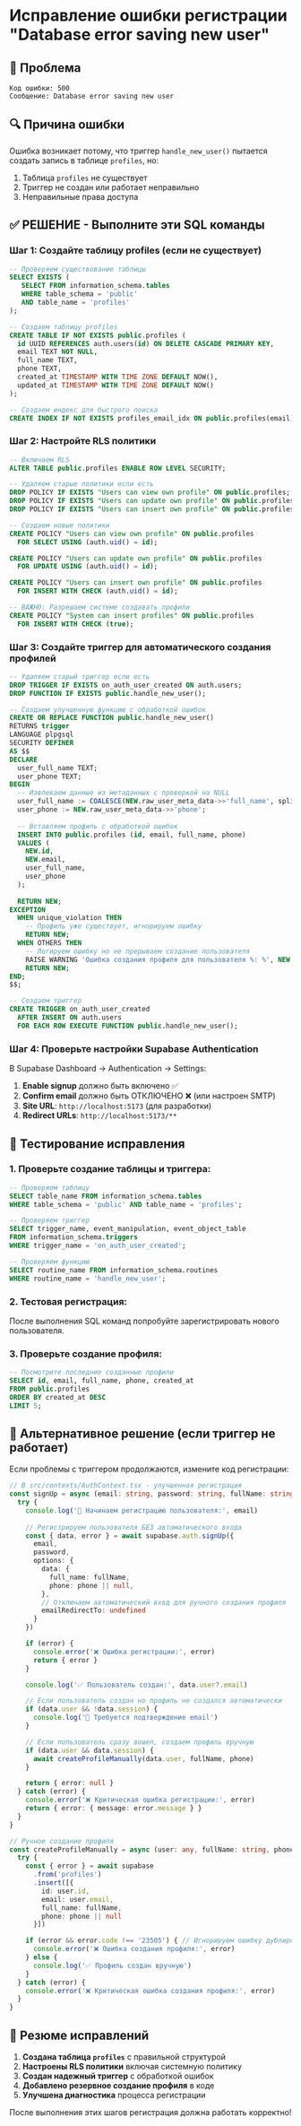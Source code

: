 # Исправление ошибки регистрации "Database error saving new user"

## 🚨 Проблема
```
Код ошибки: 500
Сообщение: Database error saving new user
```

## 🔍 Причина ошибки
Ошибка возникает потому, что триггер `handle_new_user()` пытается создать запись в таблице `profiles`, но:
1. Таблица `profiles` не существует
2. Триггер не создан или работает неправильно
3. Неправильные права доступа

## ✅ РЕШЕНИЕ - Выполните эти SQL команды

### Шаг 1: Создайте таблицу profiles (если не существует)

```sql
-- Проверяем существование таблицы
SELECT EXISTS (
   SELECT FROM information_schema.tables 
   WHERE table_schema = 'public'
   AND table_name = 'profiles'
);

-- Создаем таблицу profiles
CREATE TABLE IF NOT EXISTS public.profiles (
  id UUID REFERENCES auth.users(id) ON DELETE CASCADE PRIMARY KEY,
  email TEXT NOT NULL,
  full_name TEXT,
  phone TEXT,
  created_at TIMESTAMP WITH TIME ZONE DEFAULT NOW(),
  updated_at TIMESTAMP WITH TIME ZONE DEFAULT NOW()
);

-- Создаем индекс для быстрого поиска
CREATE INDEX IF NOT EXISTS profiles_email_idx ON public.profiles(email);
```

### Шаг 2: Настройте RLS политики

```sql
-- Включаем RLS
ALTER TABLE public.profiles ENABLE ROW LEVEL SECURITY;

-- Удаляем старые политики если есть
DROP POLICY IF EXISTS "Users can view own profile" ON public.profiles;
DROP POLICY IF EXISTS "Users can update own profile" ON public.profiles;
DROP POLICY IF EXISTS "Users can insert own profile" ON public.profiles;

-- Создаем новые политики
CREATE POLICY "Users can view own profile" ON public.profiles
  FOR SELECT USING (auth.uid() = id);

CREATE POLICY "Users can update own profile" ON public.profiles
  FOR UPDATE USING (auth.uid() = id);

CREATE POLICY "Users can insert own profile" ON public.profiles
  FOR INSERT WITH CHECK (auth.uid() = id);

-- ВАЖНО: Разрешаем системе создавать профили
CREATE POLICY "System can insert profiles" ON public.profiles
  FOR INSERT WITH CHECK (true);
```

### Шаг 3: Создайте триггер для автоматического создания профилей

```sql
-- Удаляем старый триггер если есть
DROP TRIGGER IF EXISTS on_auth_user_created ON auth.users;
DROP FUNCTION IF EXISTS public.handle_new_user();

-- Создаем улучшенную функцию с обработкой ошибок
CREATE OR REPLACE FUNCTION public.handle_new_user()
RETURNS trigger 
LANGUAGE plpgsql 
SECURITY DEFINER
AS $$
DECLARE
  user_full_name TEXT;
  user_phone TEXT;
BEGIN
  -- Извлекаем данные из метаданных с проверкой на NULL
  user_full_name := COALESCE(NEW.raw_user_meta_data->>'full_name', split_part(NEW.email, '@', 1));
  user_phone := NEW.raw_user_meta_data->>'phone';
  
  -- Вставляем профиль с обработкой ошибок
  INSERT INTO public.profiles (id, email, full_name, phone)
  VALUES (
    NEW.id,
    NEW.email,
    user_full_name,
    user_phone
  );
  
  RETURN NEW;
EXCEPTION
  WHEN unique_violation THEN
    -- Профиль уже существует, игнорируем ошибку
    RETURN NEW;
  WHEN OTHERS THEN
    -- Логируем ошибку но не прерываем создание пользователя
    RAISE WARNING 'Ошибка создания профиля для пользователя %: %', NEW.email, SQLERRM;
    RETURN NEW;
END;
$$;

-- Создаем триггер
CREATE TRIGGER on_auth_user_created
  AFTER INSERT ON auth.users
  FOR EACH ROW EXECUTE FUNCTION public.handle_new_user();
```

### Шаг 4: Проверьте настройки Supabase Authentication

В Supabase Dashboard → Authentication → Settings:

1. **Enable signup** должно быть включено ✅
2. **Confirm email** должно быть ОТКЛЮЧЕНО ❌ (или настроен SMTP)
3. **Site URL**: `http://localhost:5173` (для разработки)
4. **Redirect URLs**: `http://localhost:5173/**`

## 🧪 Тестирование исправления

### 1. Проверьте создание таблицы и триггера:
```sql
-- Проверяем таблицу
SELECT table_name FROM information_schema.tables 
WHERE table_schema = 'public' AND table_name = 'profiles';

-- Проверяем триггер
SELECT trigger_name, event_manipulation, event_object_table 
FROM information_schema.triggers 
WHERE trigger_name = 'on_auth_user_created';

-- Проверяем функцию
SELECT routine_name FROM information_schema.routines 
WHERE routine_name = 'handle_new_user';
```

### 2. Тестовая регистрация:
После выполнения SQL команд попробуйте зарегистрировать нового пользователя.

### 3. Проверьте создание профиля:
```sql
-- Посмотрите последние созданные профили
SELECT id, email, full_name, phone, created_at 
FROM public.profiles 
ORDER BY created_at DESC 
LIMIT 5;
```

## 🔧 Альтернативное решение (если триггер не работает)

Если проблемы с триггером продолжаются, измените код регистрации:

```typescript
// В src/contexts/AuthContext.tsx - улучшенная регистрация
const signUp = async (email: string, password: string, fullName: string, phone?: string) => {
  try {
    console.log('🔄 Начинаем регистрацию пользователя:', email)
    
    // Регистрируем пользователя БЕЗ автоматического входа
    const { data, error } = await supabase.auth.signUp({
      email,
      password,
      options: {
        data: {
          full_name: fullName,
          phone: phone || null,
        },
        // Отключаем автоматический вход для ручного создания профиля
        emailRedirectTo: undefined
      }
    })

    if (error) {
      console.error('❌ Ошибка регистрации:', error)
      return { error }
    }

    console.log('✅ Пользователь создан:', data.user?.email)

    // Если пользователь создан но профиль не создался автоматически
    if (data.user && !data.session) {
      console.log('📧 Требуется подтверждение email')
    }

    // Если пользователь сразу вошел, создаем профиль вручную
    if (data.user && data.session) {
      await createProfileManually(data.user, fullName, phone)
    }

    return { error: null }
  } catch (error) {
    console.error('❌ Критическая ошибка регистрации:', error)
    return { error: { message: error.message } }
  }
}

// Ручное создание профиля
const createProfileManually = async (user: any, fullName: string, phone?: string) => {
  try {
    const { error } = await supabase
      .from('profiles')
      .insert([{
        id: user.id,
        email: user.email,
        full_name: fullName,
        phone: phone || null
      }])

    if (error && error.code !== '23505') { // Игнорируем ошибку дублирования
      console.error('❌ Ошибка создания профиля:', error)
    } else {
      console.log('✅ Профиль создан вручную')
    }
  } catch (error) {
    console.error('❌ Критическая ошибка создания профиля:', error)
  }
}
```

## 🎯 Резюме исправлений

1. **Создана таблица `profiles`** с правильной структурой
2. **Настроены RLS политики** включая системную политику
3. **Создан надежный триггер** с обработкой ошибок
4. **Добавлено резервное создание профиля** в коде
5. **Улучшена диагностика** процесса регистрации

После выполнения этих шагов регистрация должна работать корректно!